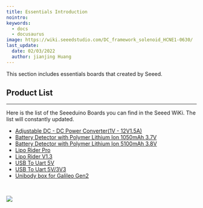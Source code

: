 ```yaml
---
title: Essentials Introduction
nointro:
keywords:
  - docs
  - docusaurus
image: https://wiki.seeedstudio.com/DC_framework_solenoid_HCNE1-0630/
last_update:
  date: 02/03/2022
  author: jianjing Huang
---
```

<!-- ---
name: Essentials Introduction
nointro:
---

--- -->
This section includes essentials boards that created by Seeed.

## Product  List

---

Here is the list of the Seeeduino Boards you can find in the Seeed WiKi. The list will constantly updated.

- [Adjustable DC - DC Power Converter(1V - 12V1.5A)](https://wiki.seeedstudio.com/Adjustable_DC_DC_Power_Converter_1V-12V-1.5A/)
- [Battery Detector with Polymer Lithium Ion 1050mAh 3.7V](https://wiki.seeedstudio.com/Battery_Detector_with_Polymer_Lithium_Ion_1050mAh_3.7V/)
- [Battery Detector with Polymer Lithium Ion 5100mAh 3.8V](https://wiki.seeedstudio.com/Battery_Detector_with_Polymer_Lithium_Ion_5100mAh_3.8V/)
- [Lipo Rider Pro](https://wiki.seeedstudio.com/Lipo_Rider_Pro/)
- [Lipo Rider V1.3](https://wiki.seeedstudio.com/Lipo_Rider_V1.3/)
- [USB To Uart 5V](https://wiki.seeedstudio.com/USB_To_Uart_5V/)
- [USB To Uart 5V/3V3](https://wiki.seeedstudio.com/USB_To_Uart_5V_3V3/)
- [Unibody box for Galileo Gen2](https://wiki.seeedstudio.com/Unibody_box_for_Galileo_Gen2/)

<div>
  <br /><p style={{textAlign: 'center'}}><a href="https://www.seeedstudio.com/act-4.html?utm_source=wiki&utm_medium=wikibanner&utm_campaign=newproducts" target="_blank"><img src="https://files.seeedstudio.com/wiki/Wiki_Banner/new_product.jpg" /></a></p>
</div>
